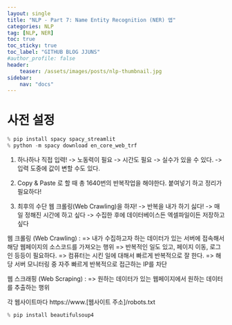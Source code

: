 ```yaml
---
layout: single
title: "NLP - Part 7: Name Entity Recognition (NER) 앱"
categories: NLP
tag: [NLP, NER]
toc: true
toc_sticky: true
toc_label: "GITHUB BLOG JJUNS"
#author_profile: false
header:
    teaser: /assets/images/posts/nlp-thumbnail.jpg
sidebar:
    nav: "docs"
---
```


# 사전 설정

```python
% pip install spacy spacy_streamlit
% python -m spacy download en_core_web_trf
```

1) 하나하나 직접 입력!
   -> 노동력이 필요
   -> 시간도 필요
   -> 실수가 있을 수 있다.
   -> 입력 도중에 값이 변할 수도 있다.

2) Copy & Paste 로 할 때 총 1640번의 반복작업을 해야한다.
    붙여넣기 하고 정리가 필요하다!

3) 최후의 수단 웹 크롤링(Web Crawling)을 하자!
   -> 반복을 내가 하기 싫다!
   -> 매일 정해진 시간에 하고 싶다
   -> 수집한 후에 데이터베이스든 엑셀파일이든 저장하고 싶다


웹 크롤링 (Web Crawling) :
  => 내가 수집하고자 하는 데이터가 있는 서버에 접속해서 해당 웹페이지의 소스코드를 가져오는 행위
  => 반복적인 일도 있고, 페이지 이동, 로그인 등등이 필요하다.
  => 컴퓨터는 시킨 일에 대해서 빠르게 반복적으로 잘 한다.
  => 해당 서버 모니터링 중 자주 빠르게 반복적으로 접근하는 IP를 차단
  
웹 스크래핑 (Web Scraping) :
  => 원하는 데이터가 있는 웹페이지에서 원하는 데이터를 추출하는 행위

각 웹사이트마다 
https://www.[웹사이트 주소]/robots.txt


```python
% pip install beautifulsoup4
```

